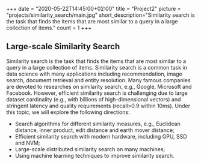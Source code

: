 
+++
date = "2020-05-22T14:45:00+02:00"
title = "Project2"
picture = "projects/similarity_search/main.jpg"
short_description="Similarity search is the task that finds the items that are most similar to a query in a large collection of items."
count = 1
+++
## Large-scale Similarity Search
Similarity search is the task that finds the items that are most similar to a query in a large collection of items. Similarity search is a common task in data science with many applications including recommendation, image search, document retrieval and entity resolution. Many famous companies are devoted to researches on similarity search, e.g., Google, Microsoft and Facebook. However, efficient similarity search is challenging due to large dataset cardinality (e.g., with billions of high-dimensional vectors) and stringent latency and quality requirements (recall>0.9 within 10ms). Under this topic, we will explore the following directions:
 -  Search algorithms for different similarity measures, e.g., Euclidean distance, inner product, edit distance and earth mover distance; 
 -  Efficient similarity search with modern hardware, including GPU, SSD and NVM; 
 -  Large-scale distributed similarity search on many machines; 
 -  Using machine learning techniques to improve similarity search. 
